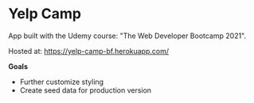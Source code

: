 # Yelp Camp
App built with the Udemy course: "The Web Developer Bootcamp 2021".

Hosted at: https://yelp-camp-bf.herokuapp.com/

**Goals**
  - Further customize styling
  - Create seed data for production version
